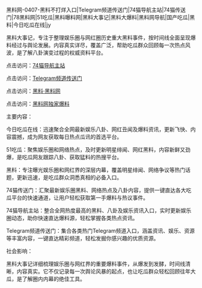 #
黑料网-0407-黑料不打烊入口|Telegram频道传送门|74猫导航主站|74猫传送门|78黑料网|51吃瓜|黑料曝料网|黑料大事记|黑料大爆料|黑料网导航|国产吃瓜|黑料|今日吃瓜在线|jy

黑料大事记，专注于整理娱乐圈与网红圈历史重大黑料事件，按时间线全面呈现爆料经过与舆论发展。内容真实详尽，覆盖广泛，帮助吃瓜群众回顾每一次热点风波，是了解八卦演变过程的权威资料平台。


点击访问：<a href="https://74mao.com/">74猫导航主站</a>

点击访问：<a href="https://74mao.com/">Telegram频道传送门</a>

点击访问：<a href="https://gdas.pages.dev/">黑料·黑料网</a>

点击访问：<a href="https://sdbsd.pages.dev/">黑料网独家爆料</a>


主要内容：

今日吃瓜在线：迅速聚合全网最新娱乐八卦、网红丑闻及爆料资讯，更新飞快、内容震撼，成为网友获取每日热点瓜讯的首选平台。

51吃瓜：聚焦娱乐圈和网络热点，及时更新明星绯闻、网红黑料，内容新鲜又劲爆，是吃瓜网友跟踪八卦、获取猛料的热搜平台。

黑料：专注曝光娱乐圈和网红界的深层内幕，覆盖明星绯闻、网络争议等热门话题，更新迅速，是吃瓜群众洞悉真相的必备入口。

74猫传送门：汇聚最新娱乐圈黑料、网络热点及八卦内容，提供一键直达各大吃瓜平台的快速通道，让用户轻松获取第一手爆料与热议事件。

74猫导航主站：整合全网热度最高的黑料、八卦及娱乐资讯入口，实时更新娱乐圈动态，助你快速直达爆料源，轻松掌握各类热点资讯。

Telegram频道传送门：集合各类热门Telegram频道入口，涵盖资讯、娱乐、资源等丰富内容，一键直达精彩频道，轻松发掘你感兴趣的优质资源。

社会影响：

黑料大事记详细梳理娱乐圈与网红界的重要爆料事件，从爆发到发酵，时间线清晰，内容真实。它不仅记录每一次舆论风暴的起点，也让吃瓜群众轻松回顾往年大瓜，是了解圈内内幕的绝佳工具。

<span style="display:none;">[Canonical link](）</span>

